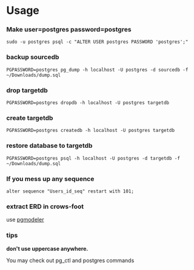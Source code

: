 # Usage

### Make user=postgres password=postgres

```
sudo -u postgres psql -c "ALTER USER postgres PASSWORD 'postgres';"
```

### backup sourcedb

```
PGPASSWORD=postgres pg_dump -h localhost -U postgres -d sourcedb -f ~/Downloads/dump.sql
```

### drop targetdb

```
PGPASSWORD=postgres dropdb -h localhost -U postgres targetdb
```

### create targetdb

```
PGPASSWORD=postgres createdb -h localhost -U postgres targetdb
```

### restore database to targetdb

```
PGPASSWORD=postgres psql -h localhost -U postgres -d targetdb -f ~/Downloads/dump.sql
```


### If you mess up any sequence

```
alter sequence "Users_id_seq" restart with 101;
```


### extract ERD in crows-foot

use [pgmodeler](https://pgmodeler.io/)

### tips

**don't use uppercase anywhere.**

You may check out pg_ctl and postgres commands
